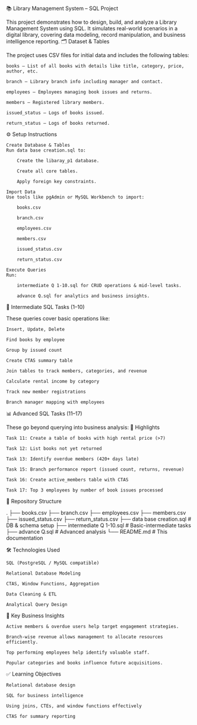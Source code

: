 📚 Library Management System – SQL Project

This project demonstrates how to design, build, and analyze a Library Management System using SQL. It simulates real-world scenarios in a digital library, covering data modeling, record manipulation, and business intelligence reporting.
🗂️ Dataset & Tables

The project uses CSV files for initial data and includes the following tables:

    books – List of all books with details like title, category, price, author, etc.

    branch – Library branch info including manager and contact.

    employees – Employees managing book issues and returns.

    members – Registered library members.

    issued_status – Logs of books issued.

    return_status – Logs of books returned.

⚙️ Setup Instructions

    Create Database & Tables
    Run data base creation.sql to:

        Create the libaray_p1 database.

        Create all core tables.

        Apply foreign key constraints.

    Import Data
    Use tools like pgAdmin or MySQL Workbench to import:

        books.csv

        branch.csv

        employees.csv

        members.csv

        issued_status.csv

        return_status.csv

    Execute Queries
    Run:

        intermediate Q 1-10.sql for CRUD operations & mid-level tasks.

        advance Q.sql for analytics and business insights.

🧪 Intermediate SQL Tasks (1–10)

These queries cover basic operations like:

    Insert, Update, Delete

    Find books by employee

    Group by issued count

    Create CTAS summary table

    Join tables to track members, categories, and revenue

    Calculate rental income by category

    Track new member registrations

    Branch manager mapping with employees

📊 Advanced SQL Tasks (11–17)

These go beyond querying into business analysis:
🔎 Highlights

    Task 11: Create a table of books with high rental price (>7)

    Task 12: List books not yet returned

    Task 13: Identify overdue members (420+ days late)

    Task 15: Branch performance report (issued count, returns, revenue)

    Task 16: Create active_members table with CTAS

    Task 17: Top 3 employees by number of book issues processed

📂 Repository Structure

.
├── books.csv
├── branch.csv
├── employees.csv
├── members.csv
├── issued_status.csv
├── return_status.csv
├── data base creation.sql            # DB & schema setup
├── intermediate Q 1-10.sql           # Basic-intermediate tasks
├── advance Q.sql                     # Advanced analysis
└── README.md                         # This documentation

🛠️ Technologies Used

    SQL (PostgreSQL / MySQL compatible)

    Relational Database Modeling

    CTAS, Window Functions, Aggregation

    Data Cleaning & ETL

    Analytical Query Design

🧠 Key Business Insights

    Active members & overdue users help target engagement strategies.

    Branch-wise revenue allows management to allocate resources efficiently.

    Top performing employees help identify valuable staff.

    Popular categories and books influence future acquisitions.

✅ Learning Objectives

    Relational database design

    SQL for business intelligence

    Using joins, CTEs, and window functions effectively

    CTAS for summary reporting
